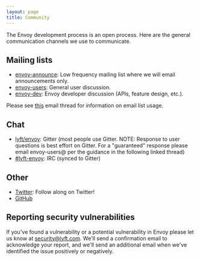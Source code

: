 ```yaml
---
layout: page
title: Community
---
```


The Envoy development process is an open process. Here are the general communication channels we use to communicate.

## Mailing lists

* [envoy-announce](https://groups.google.com/forum/#!forum/envoy-announce): Low frequency mailing list where we will email announcements only.
* [envoy-users](https://groups.google.com/forum/#!forum/envoy-users): General user discussion.
* [envoy-dev](https://groups.google.com/forum/#!forum/envoy-dev): Envoy developer discussion (APIs, feature design, etc.).

Please see [this](https://groups.google.com/forum/#!topic/envoy-announce/l9zjYsnS3TY) email thread for information on email list usage.

## Chat

* [lyft/envoy](https://gitter.im/lyft/envoy): Gitter (most people use Gitter. NOTE: Response to user questions is best effort on Gitter. For a "guaranteed" response please email envoy-users@ per the guidance in the following linked thread)
* [#lyft-envoy](http://webchat.freenode.net/?channels=lyft-envoy): IRC (synced to Gitter)

## Other

* [Twitter](https://twitter.com/EnvoyProxy/): Follow along on Twitter!
* [GitHub](https://github.com/envoyproxy/)


## Reporting security vulnerabilities

If you've found a vulnerability or a potential vulnerability in Envoy please let us know at security@lyft.com. We'll send a confirmation email to acknowledge your report, and we'll send an additional email when we've identified the issue positively or negatively.
